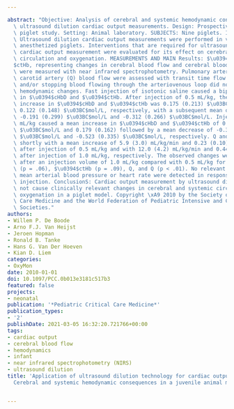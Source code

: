 ---
abstract: "Objective: Analysis of cerebral and systemic hemodynamic consequences of\
  \ ultrasound dilution cardiac output measurements. Design: Prospective, experimental\
  \ piglet study. Setting: Animal laboratory. SUBJECTS: Nine piglets. INTERVENTIONS:\
  \ Ultrasound dilution cardiac output measurements were performed in ventilated,\
  \ anesthetized piglets. Interventions that are required for ultrasound dilution\
  \ cardiac output measurement were evaluated for its effect on cerebral and systemic\
  \ circulation and oxygenation. MEASUREMENTS AND MAIN Results: $\u0394$cHbD and $\u0394\
  $ctHb, representing changes in cerebral blood flow and cerebral blood volume, respectively,\
  \ were measured with near infrared spectrophotometry. Pulmonary artery (Q) and left\
  \ carotid artery (Q) blood flow were assessed with transit time flow probes. Starting\
  \ and/or stopping blood flowing through the arteriovenous loop did not cause relevant\
  \ hemodynamic changes. Fast injection of isotonic saline caused a biphasic change\
  \ in $\u0394$cHbD and $\u0394$ctHb. After injection of 0.5 mL/kg, the mean (sd)\
  \ increase in $\u0394$cHbD and $\u0394$ctHb was 0.175 (0.213) $\u03BC$mol/L and\
  \ 0.122 (0.148) $\u03BC$mol/L, respectively, with a subsequent mean decrease of\
  \ -0.191 (0.299) $\u03BC$mol/L and -0.312 (0.266) $\u03BC$mol/L. Injection of 1.0\
  \ mL/kg caused a mean increase in $\u0394$cHbD and $\u0394$ctHb of 0.237 (0.203)\
  \ $\u03BC$mol/L and 0.179 (0.162) followed by a mean decrease of -0.334 (0.407)\
  \ $\u03BC$mol/L and -0.523 (0.335) $\u03BC$mol/L, respectively. Q and Q changed\
  \ shortly with a mean increase of 5.9 (3.0) mL/kg/min and 0.23 (0.10) mL/kg/min\
  \ after injection of 0.5 mL/kg and with 12.0 (4.2) mL/kg/min and 0.44 (0.18) mL/kg/min\
  \ after injection of 1.0 mL/kg, respectively. The observed changes were more profound\
  \ after an injection volume of 1.0 mL/kg compared with 0.5 mL/kg for $\u0394$cHbD\
  \ (p = .06), $\u0394$ctHb (p = .09), Q, and Q (p < .01). No relevant changes in\
  \ mean arterial blood pressure or heart rate were detected in response to the indicator\
  \ injection. ConclusionS: Cardiac output measurement by ultrasound dilution does\
  \ not cause clinically relevant changes in cerebral and systemic circulation and\
  \ oxygenation in a piglet model. Copyright \xA9 2010 by the Society of Critical\
  \ Care Medicine and the World Federation of Pediatric Intensive and Critical Care\
  \ Societies."
authors:
- Willem P. De Boode
- Arno F.J. Van Heijst
- Jeroen Hopman
- Ronald B. Tanke
- Hans G. Van Der Hoeven
- Kian D. Liem
categories:
- OxyMon
date: 2010-01-01
doi: 10.1097/PCC.0b013e3181c517b3
featured: false
projects:
- neonatal
publication: '*Pediatric Critical Care Medicine*'
publication_types:
- '2'
publishDate: 2021-03-05 16:32:20.721766+00:00
tags:
- cardiac output
- cerebral blood flow
- hemodynamics
- infant
- near infrared spectrophotometry (NIRS)
- ultrasound dilution
title: 'Application of ultrasound dilution technology for cardiac output measurement:
  Cerebral and systemic hemodynamic consequences in a juvenile animal model'

---
